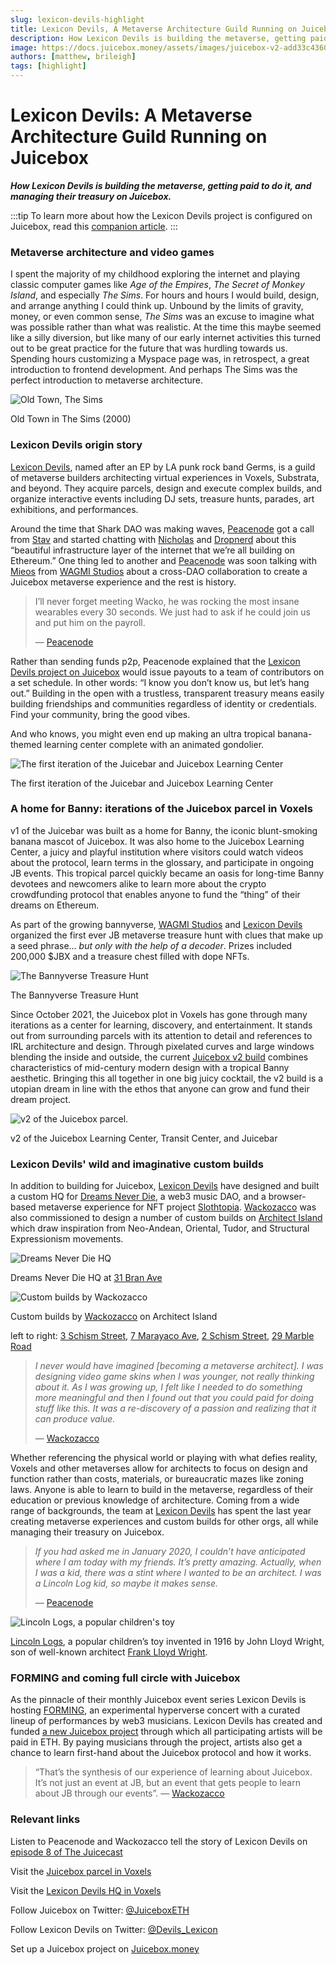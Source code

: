 ```yaml
---
slug: lexicon-devils-highlight
title: Lexicon Devils, A Metaverse Architecture Guild Running on Juicebox
description: How Lexicon Devils is building the metaverse, getting paid to do it, and managing their treasury on Juicebox.
image: https://docs.juicebox.money/assets/images/juicebox-v2-add33c4360a6591dbd7c84eca08202d2.webp
authors: [matthew, brileigh]
tags: [highlight]
---
```


# Lexicon Devils: A Metaverse Architecture Guild Running on Juicebox

***How Lexicon Devils is building the metaverse, getting paid to do it, and managing their treasury on Juicebox.***

:::tip
To learn more about how the Lexicon Devils project is configured on Juicebox, read this [companion article](https://docs.juicebox.money/blog/2022-09-27-lexicon-devils-config/).
:::

### Metaverse architecture and video games

I spent the majority of my childhood exploring the internet and playing classic computer games like *Age of the Empires*, *The Secret of Monkey Island*, and especially *The Sims*. For hours and hours I would build, design, and arrange anything I could think up. Unbound by the limits of gravity, money, or even common sense, *The Sims* was an excuse to imagine what was possible rather than what was realistic. At the time this maybe seemed like a silly diversion, but like many of our early internet activities this turned out to be great practice for the future that was hurdling towards us. Spending hours customizing a Myspace page was, in retrospect, a great introduction to frontend development. And perhaps The Sims was the perfect introduction to metaverse architecture.

![Old Town, The Sims](old-town.webp)

<p class="subtitle">Old Town in The Sims (2000)</p>

### Lexicon Devils origin story

[Lexicon Devils](https://juicebox.money/#/p/lexicondevils), named after an EP by LA punk rock band Germs, is a guild of metaverse builders architecting virtual experiences in Voxels, Substrata, and beyond. They acquire parcels, design and execute complex builds, and organize interactive events including DJ sets, treasure hunts, parades, art exhibitions, and performances.

Around the time that Shark DAO was making waves, [Peacenode](https://twitter.com/peace_node) got a call from [Stav](https://twitter.com/I_AM_STAV) and started chatting with [Nicholas](https://twitter.com/nnnnicholas/) and [Dropnerd](https://twitter.com/dropnerdETH) about this “beautiful infrastructure layer of the internet that we’re all building on Ethereum.” One thing led to another and [Peacenode](https://twitter.com/peace_node) was soon talking with [Mieos](https://twitter.com/Mieos_ETH) from [WAGMI Studios](https://juicebox.money/#/p/wagmistudios) about a cross-DAO collaboration to create a Juicebox metaverse experience and the rest is history.

> I’ll never forget meeting Wacko, he was rocking the most insane wearables every 30 seconds. We just had to ask if he could join us and put him on the payroll.
>
> — [Peacenode](https://twitter.com/peace_node)

Rather than sending funds p2p, Peacenode explained that the [Lexicon Devils project on Juicebox](https://juicebox.money/#/p/lexicondevils) would issue payouts to a team of contributors on a set schedule. In other words: “I know you don’t know us, but let’s hang out.” Building in the open with a trustless, transparent treasury means easily building friendships and communities regardless of identity or credentials. Find your community, bring the good vibes.

And who knows, you might even end up making an ultra tropical banana-themed learning center complete with an animated gondolier.

![The first iteration of the Juicebar and Juicebox Learning Center](juicebox-v1.jpg)

<p class="subtitle">The first iteration of the Juicebar and Juicebox Learning Center</p>

### A home for Banny: iterations of the Juicebox parcel in Voxels

v1 of the Juicebar was built as a home for Banny, the iconic blunt-smoking banana mascot of Juicebox. It was also home to the Juicebox Learning Center, a juicy and playful institution where visitors could watch videos about the protocol, learn terms in the glossary, and participate in ongoing JB events. This tropical parcel quickly became an oasis for long-time Banny devotees and newcomers alike to learn more about the crypto crowdfunding protocol that enables anyone to fund the “thing” of their dreams on Ethereum.

As part of the growing bannyverse, [WAGMI Studios](https://juicebox.money/#/p/wagmistudios) and [Lexicon Devils](https://juicebox.money/#/p/lexicondevils) organized the first ever JB metaverse treasure hunt with clues that make up a seed phrase… *but only with the help of a decoder*. Prizes included 200,000 $JBX and a treasure chest filled with dope NFTs.

![The Bannyverse Treasure Hunt](treasure-hunt.jpg)

<p class="subtitle">The Bannyverse Treasure Hunt</p>

Since October 2021, the Juicebox plot in Voxels has gone through many iterations as a center for learning, discovery, and entertainment. It stands out from surrounding parcels with its attention to detail and references to IRL architecture and design. Through pixelated curves and large windows blending the inside and outside, the current [Juicebox v2 build](http://juicebox.lexicondevils.xyz/) combines characteristics of mid-century modern design with a tropical Banny aesthetic. Bringing this all together in one big juicy cocktail, the v2 build is a utopian dream in line with the ethos that anyone can grow and fund their dream project.

![v2 of the Juicebox parcel.](juicebox-v2.webp)

<p class="subtitle">v2 of the Juicebox Learning Center, Transit Center, and Juicebar</p>

### Lexicon Devils' wild and imaginative custom builds

In addition to building for Juicebox, [Lexicon Devils](https://juicebox.money/#/p/lexicondevils) have designed and built a custom HQ for [Dreams Never Die](https://www.cryptovoxels.com/play?coords=5968W,1708N), a web3 music DAO, and a browser-based metaverse experience for NFT project [Slothtopia](https://slothtopia.io/). [Wackozacco](http://twitter.com/wackozacco420) was also commissioned to design a number of custom builds on [Architect Island](https://www.cryptovoxels.com/islands/architect-island) which draw inspiration from Neo-Andean, Oriental, Tudor, and Structural Expressionism movements.

![Dreams Never Die HQ](dreams-never-die.jpg)

<p class="subtitle">Dreams Never Die HQ at <a href="https://www.cryptovoxels.com/play?coords=5968W,1708N">31 Bran Ave</a></p>

![Custom builds by Wackozacco](wacko-custom-builds.jpg)

<p class="subtitle">Custom builds by <a href="http://twitter.com/wackozacco420">Wackozacco</a> on Architect Island</p>

left to right: [3 Schism Street](https://www.voxels.com/parcels/7968/visit), [7 Marayaco Ave](https://www.voxels.com/play?coords=N@1081E,1086N,0.5U), [2 Schism Street](https://www.voxels.com/parcels/7963/visit), [29 Marble Road](https://www.voxels.com/play?coords=W@1084E,1137N)

> *I never would have imagined [becoming a metaverse architect]. I was designing video game skins when I was younger, not really thinking about it. As I was growing up, I felt like I needed to do something more meaningful and then I found out that you could paid for doing stuff like this. It was a re-discovery of a passion and realizing that it can produce value.*
>
> — [Wackozacco](https://twitter.com/wackozacco420)

Whether referencing the physical world or playing with what defies reality, Voxels and other metaverses allow for architects to focus on design and function rather than costs, materials, or bureaucratic mazes like zoning laws. Anyone is able to learn to build in the metaverse, regardless of their education or previous knowledge of architecture. Coming from a wide range of backgrounds, the team at [Lexicon Devils](https://juicebox.money/#/p/lexicondevils) has spent the last year creating metaverse experiences and custom builds for other orgs, all while managing their treasury on Juicebox.

> *If you had asked me in January 2020, I couldn’t have anticipated where I am today with my friends. It’s pretty amazing. Actually, when I was a kid, there was a stint where I wanted to be an architect. I was a Lincoln Log kid, so maybe it makes sense.*
>
> — [Peacenode](https://twitter.com/peace_node)

![Lincoln Logs, a popular children's toy](lincoln-logs.jpg)

<p class="subtitle"><a href="https://en.wikipedia.org/wiki/Lincoln_Logs">Lincoln Logs</a>, a popular children’s toy invented in 1916 by John Lloyd Wright, son of well-known architect <a href="https://en.wikipedia.org/wiki/Frank_Lloyd_Wright">Frank Lloyd Wright</a>.</p>

### FORMING and coming full circle with Juicebox

As the pinnacle of their monthly Juicebox event series Lexicon Devils is hosting [FORMING](http://forming.lexicondevils.xyz/), an experimental hyperverse concert with a curated lineup of performances by web3 musicians. Lexicon Devils has created and funded [a new Juicebox project](https://juicebox.money/#/v2/p/66) through which all participating artists will be paid in ETH. By paying musicians through the project, artists also get a chance to learn first-hand about the Juicebox protocol and how it works.

> “That’s the synthesis of our experience of learning about Juicebox. It’s not just an event at JB, but an event that gets people to learn about JB through our events”.
> — [Wackozacco](https://twitter.com/wackozacco420)

### Relevant links

Listen to Peacenode and Wackozacco tell the story of Lexicon Devils on [episode 8 of The Juicecast](https://anchor.fm/thejuicecast/episodes/Ep--8-Peacenode-and-Wackozacco-from-Lexicon-Devils-e1l3k94)

Visit the [Juicebox parcel in Voxels](http://juicebox.lexicondevils.xyz/)

Visit the [Lexicon Devils HQ in Voxels](https://www.cryptovoxels.com/play?coords=SW@6703W,48N)

Follow Juicebox on Twitter: [@JuiceboxETH](https://twitter.com/juiceboxETH)

Follow Lexicon Devils on Twitter: [@Devils_Lexicon](https://twitter.com/devils_lexicon)

Set up a Juicebox project on [Juicebox.money](https://juicebox.money/#/)
